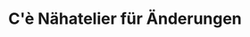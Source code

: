 ---
title: "C'è Nähatelier für Änderungen"
url: /basel/ce-naehatelier-fuer-aenderungen/
shop: Schneiderei
---